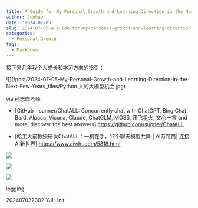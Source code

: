 ```yaml
---
title: A Guide for My Personal Growth and Learning Direction in the Next Few Years
author: Junhao
date: '2024-07-05'
slug: 2024-07-05-a-guide-for-my-personal-growth-and-learning-direction-in-the-next-few-years
categories:
  - Personal Growth
tags:
  - Markdown
---
```

接下来几年我个人成长和学习方向的指引：

![](/post/2024-07-05-My-Personal-Growth-and-Learning-Direction-in-the-Next-Few-Years_files/Python 人的大模型机会.jpg)


via 孙志岗老师

- [GitHub - sunner/ChatALL: Concurrently chat with ChatGPT, Bing Chat, Bard, Alpaca, Vicuna, Claude, ChatGLM, MOSS, 讯飞星火, 文心一言 and more, discover the best answers] https://github.com/sunner/ChatALL

- [哈工大前教授研发ChatALL：一机在手，17个聊天模型共舞 | AI万花筒| 连接AI新世界] https://www.aiwht.com/5818.html  

![](/post/2024-07-05-My-Personal-Growth-and-Learning-Direction-in-the-Next-Few-Years_files/孙志岗1.png)

![](/post/2024-07-05-My-Personal-Growth-and-Learning-Direction-in-the-Next-Few-Years_files/孙志岗2.png)

![](/post/2024-07-05-My-Personal-Growth-and-Learning-Direction-in-the-Next-Few-Years_files/孙志岗3.png)



logging

202407032002 YJH init
